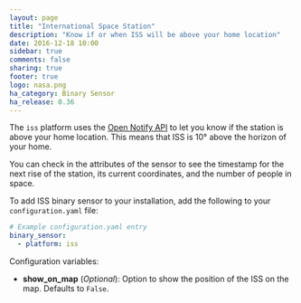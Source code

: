 ```yaml
---
layout: page
title: "International Space Station"
description: "Know if or when ISS will be above your home location"
date: 2016-12-18 10:00
sidebar: true
comments: false
sharing: true
footer: true
logo: nasa.png
ha_category: Binary Sensor
ha_release: 0.36
---
```


The `iss` platform uses the [Open Notify API](http://open-notify.org/Open-Notify-API/ISS-Location-Now/) to let you know if the station is above your home location. This means that ISS is 10° above the horizon of your home.

You can check in the attributes of the sensor to see the timestamp for the next rise of the station, its current coordinates, and the number of people in space.

To add ISS binary sensor to your installation, add the following to your `configuration.yaml` file:

```yaml
# Example configuration.yaml entry
binary_sensor:
  - platform: iss
```

Configuration variables:

- **show_on_map** (*Optional*): Option to show the position of the ISS on the map. Defaults to `False`.
